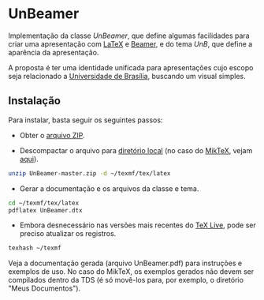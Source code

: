 UnBeamer
========

Implementação da classe *UnBeamer*, que define algumas facilidades para criar
uma apresentação com [LaTeX](http://www.latex-project.org/) e
[Beamer](http://www.ctan.org/pkg/beamer), e do tema *UnB*, que define a aparência
da apresentação.

A proposta é ter uma identidade unificada para apresentações cujo escopo seja 
relacionado a [Universidade de Brasília](http://www.unb.br), buscando um visual 
simples.

Instalação
----------

Para instalar, basta seguir os seguintes passos:

- Obter o [arquivo ZIP](https://github.com/gnamos/UnBeamer/archive/master.zip).

- Descompactar o arquivo para [diretório local](http://tug.org/tds/tds.html) (no caso do [MikTeX](http://miktex.org/), vejam [aqui](http://docs.miktex.org/manual/localadditions.html)).

```bash
unzip UnBeamer-master.zip -d ~/texmf/tex/latex
```

- Gerar a documentação e os arquivos da classe e tema.

```bash
cd ~/texmf/tex/latex
pdflatex UnBeamer.dtx
```

- Embora desnecessário nas versões mais recentes do [TeX Live](https://www.tug.org/texlive/), 
pode ser preciso atualizar os registros. 

```bash
texhash ~/texmf
```

Veja a documentação gerada (arquivo UnBeamer.pdf) para instruções e exemplos de uso. No caso do MikTeX, os exemplos gerados não devem ser compilados dentro da TDS (é só movê-los para, por exemplo, o diretório "Meus Documentos").

